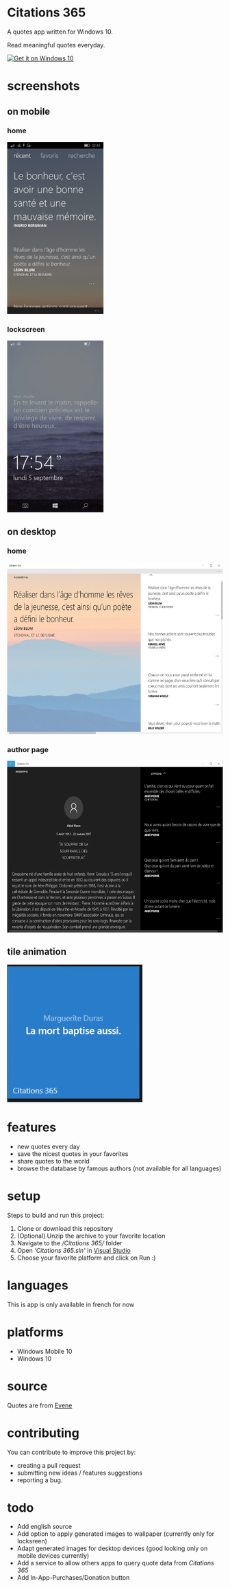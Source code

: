 # Citations 365
A quotes app written for Windows 10.

Read meaningful quotes everyday.

<a href="https://www.microsoft.com/store/apps/9nblggh68cv1?ocid=badge"><img src="https://assets.windowsphone.com/f2f77ec7-9ba9-4850-9ebe-77e366d08adc/English_Get_it_Win_10_InvariantCulture_Default.png" alt="Get it on Windows 10" width="200" /></a>

# screenshots
## on mobile
### home
<img src="screenshot_mobile.png" alt="citations365" height="400" />

### lockscreen
<img src="lockscreen.png" alt="lockscreen" height="400" />


## on desktop
### home
<img src="screenshot_desktop.png" alt="citations365" height="400" />

### author page
<img src="screenshot_author_desktop.png" alt="citations365" height="400" />

## tile animation
<img src="./livetile.gif"/>

# features
* new quotes every day
* save the nicest quotes in your favorites
* share quotes to the world
* browse the database by famous authors (not available for all languages)

# setup
Steps to build and run this project:

1. Clone or download this repository
2. (Optional) Unzip the archive to your favorite location
3. Navigate to the _/Citations 365/_ folder
4. Open _'Citations 365.sln'_ in [Visual Studio](https://www.visualstudio.com/thank-you-downloading-visual-studio/?sku=Community&rel=15)
5. Choose your favorite platform and click on Run :)

# languages
This is app is only available in french for now

# platforms
* Windows Mobile 10
* Windows 10

# source

Quotes are from [Evene](http://evene.lefigaro.fr/)

# contributing

You can contribute to improve this project by:
* creating a pull request
* submitting new ideas / features suggestions 
* reporting a bug.

# todo

* Add english source
* Add option to apply generated images to wallpaper (currently only for locksreen)
* Adapt generated images for desktop devices (good looking only on mobile devices currently)
* Add a service to allow others apps to query quote data from _Citations 365_
* Add In-App-Purchases/Donation button